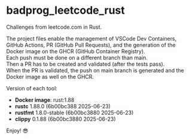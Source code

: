 # badprog_leetcode_rust

Challenges from leetcode.com in Rust.  

The project files enable the management of VSCode Dev Containers, GitHub Actions, PR (GitHub Pull Requests), and the generation of the Docker image on the GHCR (GitHub Container Registry).  
Each push must be done on a different branch than main.  
Then a PR has to be created and validated (after the tests pass).  
When the PR is validated, the push on main branch is generated and the Docker image as well on the GHCR.  

Version of each tool:
- **Docker image**: rust:1.88
- **rustc** 1.88.0 (6b00bc388 2025-06-23)
- **rustfmt** 1.8.0-stable (6b00bc3880 2025-06-23)
- **clippy** 0.1.88 (6b00bc3880 2025-06-23)

Enjoy! 😎
